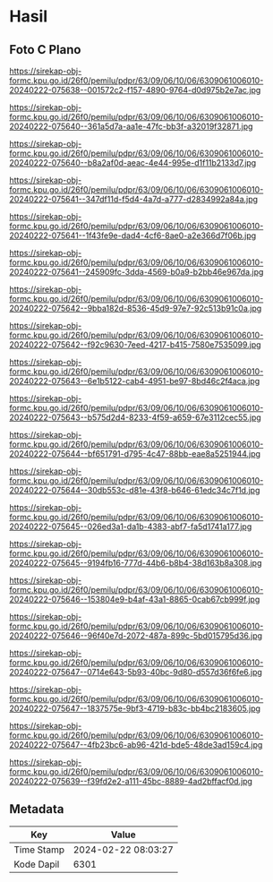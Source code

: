 # Hasil

## Foto C Plano

https://sirekap-obj-formc.kpu.go.id/26f0/pemilu/pdpr/63/09/06/10/06/6309061006010-20240222-075638--001572c2-f157-4890-9764-d0d975b2e7ac.jpg

https://sirekap-obj-formc.kpu.go.id/26f0/pemilu/pdpr/63/09/06/10/06/6309061006010-20240222-075640--361a5d7a-aa1e-47fc-bb3f-a32019f32871.jpg

https://sirekap-obj-formc.kpu.go.id/26f0/pemilu/pdpr/63/09/06/10/06/6309061006010-20240222-075640--b8a2af0d-aeac-4e44-995e-d1f11b2133d7.jpg

https://sirekap-obj-formc.kpu.go.id/26f0/pemilu/pdpr/63/09/06/10/06/6309061006010-20240222-075641--347df11d-f5d4-4a7d-a777-d2834992a84a.jpg

https://sirekap-obj-formc.kpu.go.id/26f0/pemilu/pdpr/63/09/06/10/06/6309061006010-20240222-075641--1f43fe9e-dad4-4cf6-8ae0-a2e366d7f06b.jpg

https://sirekap-obj-formc.kpu.go.id/26f0/pemilu/pdpr/63/09/06/10/06/6309061006010-20240222-075641--245909fc-3dda-4569-b0a9-b2bb46e967da.jpg

https://sirekap-obj-formc.kpu.go.id/26f0/pemilu/pdpr/63/09/06/10/06/6309061006010-20240222-075642--9bba182d-8536-45d9-97e7-92c513b91c0a.jpg

https://sirekap-obj-formc.kpu.go.id/26f0/pemilu/pdpr/63/09/06/10/06/6309061006010-20240222-075642--f92c9630-7eed-4217-b415-7580e7535099.jpg

https://sirekap-obj-formc.kpu.go.id/26f0/pemilu/pdpr/63/09/06/10/06/6309061006010-20240222-075643--6e1b5122-cab4-4951-be97-8bd46c2f4aca.jpg

https://sirekap-obj-formc.kpu.go.id/26f0/pemilu/pdpr/63/09/06/10/06/6309061006010-20240222-075643--b575d2d4-8233-4f59-a659-67e3112cec55.jpg

https://sirekap-obj-formc.kpu.go.id/26f0/pemilu/pdpr/63/09/06/10/06/6309061006010-20240222-075644--bf651791-d795-4c47-88bb-eae8a5251944.jpg

https://sirekap-obj-formc.kpu.go.id/26f0/pemilu/pdpr/63/09/06/10/06/6309061006010-20240222-075644--30db553c-d81e-43f8-b646-61edc34c7f1d.jpg

https://sirekap-obj-formc.kpu.go.id/26f0/pemilu/pdpr/63/09/06/10/06/6309061006010-20240222-075645--026ed3a1-da1b-4383-abf7-fa5d1741a177.jpg

https://sirekap-obj-formc.kpu.go.id/26f0/pemilu/pdpr/63/09/06/10/06/6309061006010-20240222-075645--9194fb16-777d-44b6-b8b4-38d163b8a308.jpg

https://sirekap-obj-formc.kpu.go.id/26f0/pemilu/pdpr/63/09/06/10/06/6309061006010-20240222-075646--153804e9-b4af-43a1-8865-0cab67cb999f.jpg

https://sirekap-obj-formc.kpu.go.id/26f0/pemilu/pdpr/63/09/06/10/06/6309061006010-20240222-075646--96f40e7d-2072-487a-899c-5bd015795d36.jpg

https://sirekap-obj-formc.kpu.go.id/26f0/pemilu/pdpr/63/09/06/10/06/6309061006010-20240222-075647--0714e643-5b93-40bc-9d80-d557d36f6fe6.jpg

https://sirekap-obj-formc.kpu.go.id/26f0/pemilu/pdpr/63/09/06/10/06/6309061006010-20240222-075647--1837575e-9bf3-4719-b83c-bb4bc2183605.jpg

https://sirekap-obj-formc.kpu.go.id/26f0/pemilu/pdpr/63/09/06/10/06/6309061006010-20240222-075647--4fb23bc6-ab96-421d-bde5-48de3ad159c4.jpg

https://sirekap-obj-formc.kpu.go.id/26f0/pemilu/pdpr/63/09/06/10/06/6309061006010-20240222-075639--f39fd2e2-a111-45bc-8889-4ad2bffacf0d.jpg


## Metadata

| Key        | Value               |
| ---------- | ------------------- |
| Time Stamp | 2024-02-22 08:03:27 |
| Kode Dapil | 6301                |



